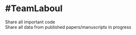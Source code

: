 # #TeamLaboul  

Share all important code  
Share all data from published papers/manuscripts in progress
